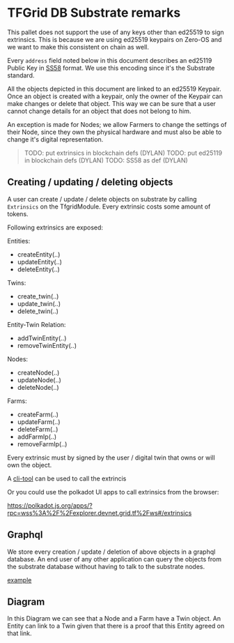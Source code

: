 # TFGrid DB Substrate remarks

This pallet does not support the use of any keys other than ed25519 to sign extrinsics. This is because we are using ed25519 keypairs on Zero-OS and we want to make this consistent on chain as well.

Every `address` field noted below in this document describes an ed25119 Public Key in [SS58](https://substrate.dev/docs/en/knowledgebase/advanced/ss58-address-format) format. We use this encoding since it's the Substrate standard.

All the objects depicted in this document are linked to an ed25519 Keypair. Once an object is created with a keypair, only the owner of the Keypair can make changes or delete that object. This way we can be sure that a user cannot change details for an object that does not belong to him.

An exception is made for Nodes; we allow Farmers to change the settings of their Node, since they own the physical hardware and must also be able to change it's digital representation.


> TODO: put extrinsics in blockchain defs (DYLAN)
> TODO: put ed25119 in blockchain defs (DYLAN)
> TODO: SS58 as def (DYLAN)





## Creating / updating / deleting objects

A user can create / update / delete objects on substrate by calling `Extrinsics` on the TfgridModule. Every extrinsic costs some amount of tokens.

Following extrinsics are exposed:

Entities:

- createEntity(..)
- updateEntity(..)
- deleteEntity(..)

Twins:

- create_twin(..)
- update_twin(..)
- delete_twin(..)

Entity-Twin Relation:

- addTwinEntity(..)
- removeTwinEntity(..)

Nodes:

- createNode(..)
- updateNode(..)
- deleteNode(..)

Farms:

- createFarm(..)
- updateFarm(..)
- deleteFarm(..)
- addFarmIp(..)
- removeFarmIp(..)

Every extrinsic must by signed by the user / digital twin that owns or will own the object.

A [cli-tool](https://github.com/threefoldtech/tfgrid-substrate/blob/master/cli-tool/readme.md) can be used to call the extrincis

Or you could use the polkadot UI apps to call extrinsics from the browser:

https://polkadot.js.org/apps/?rpc=wss%3A%2F%2Fexplorer.devnet.grid.tf%2Fws#/extrinsics

## Graphql

We store every creation / update / deletion of above objects in a graphql database. An end user of any other application can query the objects from the substrate database without having to talk to the substrate nodes. 

[example](griddb_graphql)


## Diagram

In this Diagram we can see that a Node and a Farm have a Twin object. An Entity can link to a Twin given that there is a proof that this Entity agreed on that link.


